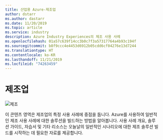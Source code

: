 ```yaml
---
title: 산업용 Azure-제조업
author: dstarr
ms.author: dastarr
ms.date: 11/20/2019
ms.topic: article
ms.service: industry
description: Azure Industry Experiences의 제조 사용 사례
ms.openlocfilehash: 01a57c639f14cc3b0c7f3a57317764a4b93c194f
ms.sourcegitcommit: b8f9ccc4e4453d6912b05cdd6cf04276e13d7244
ms.translationtype: HT
ms.contentlocale: ko-KR
ms.lasthandoff: 11/21/2019
ms.locfileid: "74263459"
---
```

# <a name="manufacturing-industry"></a>제조업

![제조](./assets/index-assets/manufacturing.png)

이 콘텐츠 영역은 제조업의 특정 사용 사례에 중점을 둡니다. Azure를 사용하여 일반적인 제조 사용 사례에 대한 솔루션을 빌드하는 방법을 알아봅니다. 사용 사례 개요, 솔루션 가이드, 자습서 및 기타 리소스는 오늘날의 일반적인 시나리오에 대한 제조 솔루션 빌드를 시작하는 데 필요한 자료를 제공합니다.